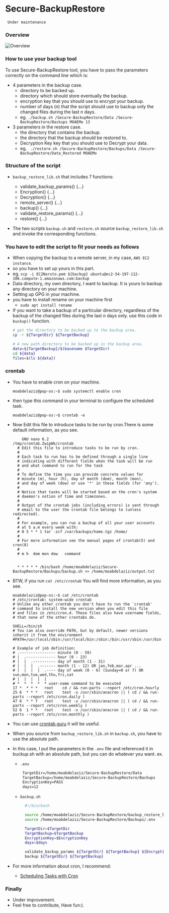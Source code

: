 # Secure-BackupRestore
``` Under maintenance```
### Overview 

<img alt="Overview" src="Drafts/1_Overview.png" />

### How to use your backup tool

To use Secure-BackupRestore tool, you have to pass the parameters correctly on the command line which is:

-  4 parameters in the backup case.
    - directory to be backed up.
    - directory which should store eventually the backup.
    - encryption key that you should use to encrypt your backup.
    - number of days (n) that the script should use to backup only the changed files during the last n days.
    - eg. ```./backup.sh /Secure-BackupRestore/Data /Secure-BackupRestore/Backups MOAEMo 13```
-  3 parameters in the restore case.
    - the directory that contains the backup.
    - the directory that the backup should be restored to.
    - Decryption Key key that you should use to Decrypt your data.
    - eg. ``` ./restore.sh /Secure-BackupRestore/Backups/Data /Secure-BackupRestore/Data_Restored MOAEMo```


### Structure of the script

-  ```backup_restore_lib.sh``` that includes 7 functions:
  
    - validate_backup_params() {...}
    - Encryption() {...}
    - Decryption() {...}
    - remote_server() {...}
    - backup() {...}
    - validate_restore_params() {...}
    - restore() {...}
    
-  The two scripts ```backup.sh``` and ```restore.sh``` source ```backup_restore_lib.sh``` and invoke the corresponding functions.


### You have to edit the script to fit your needs as follows

- When copying the backup to a remote server, in my case, ```AWS EC2 instance```.
- so you have to set up yours in this part.
- eg. ```scp -i EC2Naruto.pem ${backup} ubuntu@ec2-54-197-112-106.compute-1.amazonaws.com:backup```
- Data directory, my own directory, I want to backup. It is yours to backup any directory on your machine.
- Setting up GPG in your machine.
- you have to install rename on your machine first
    - ```sudo apt install rename``` 
- If you want to take a backup of a particular directory, regardless of the backup of the changed files during the last n days only. use this code in ```buckup()``` function.
     ```bash
    # get the directory to be backed up to the backup area.
    cp -r ${TargetDir} ${TargetBackup}

    # A new path directory to be backed up in the backup area.
    data=${TargetBackup}/$(basename $TargetDir)
    cd ${data}
    files=$(ls ${data})
     ```


### crontab

- You have to enable cron on your machine.
  ```console
  moabdelaziz@pop-os:~$ sudo systemctl enable cron
  ```
- then type this command in your terminal to configure the scheduled task.
  ```console
  moabdelaziz@pop-os:~$ crontab -e
  ```
- Now Edit this file to introduce tasks to be run by cron.There is some default information, as you see.
  ```console
      GNU nano 6.2                                                                   /tmp/crontab.ZwipWk/crontab                                                                             
    # Edit this file to introduce tasks to be run by cron.
    # 
    # Each task to run has to be defined through a single line
    # indicating with different fields when the task will be run
    # and what command to run for the task
    # 
    # To define the time you can provide concrete values for
    # minute (m), hour (h), day of month (dom), month (mon),
    # and day of week (dow) or use '*' in these fields (for 'any').
    # 
    # Notice that tasks will be started based on the cron's system
    # daemon's notion of time and timezones.
    # 
    # Output of the crontab jobs (including errors) is sent through
    # email to the user the crontab file belongs to (unless redirected).
    # 
    # For example, you can run a backup of all your user accounts
    # at 5 a.m every week with:
    # 0 5 * * 1 tar -zcf /var/backups/home.tgz /home/
    # 
    # For more information see the manual pages of crontab(5) and cron(8)
    # 
    # m h  dom mon dow   command


    * * * * * /bin/bash /home/moabdelaziz/Secure-BackupRestore/Backups/backup.sh >> /home/moabdelaziz/output.txt
  ```

- BTW, if you run ```cat /etc/crontab``` You will find more information, as you see.

   ```console
  moabdelaziz@pop-os:~$ cat /etc/crontab
  # /etc/crontab: system-wide crontab
  # Unlike any other crontab you don't have to run the `crontab'
  # command to install the new version when you edit this file
  # and files in /etc/cron.d. These files also have username fields,
  # that none of the other crontabs do.

  SHELL=/bin/sh
  # You can also override PATH, but by default, newer versions inherit it from the environment
  #PATH=/usr/local/sbin:/usr/local/bin:/sbin:/bin:/usr/sbin:/usr/bin
    
  # Example of job definition:
  # .---------------- minute (0 - 59)
  # |  .------------- hour (0 - 23)
  # |  |  .---------- day of month (1 - 31)
  # |  |  |  .------- month (1 - 12) OR jan,feb,mar,apr ...
  # |  |  |  |  .---- day of week (0 - 6) (Sunday=0 or 7) OR sun,mon,tue,wed,thu,fri,sat
  # |  |  |  |  |
  # *  *  *  *  * user-name command to be executed
  17 *	* * *	root    cd / && run-parts --report /etc/cron.hourly
  25 6	* * *	root	test -x /usr/sbin/anacron || ( cd / && run-parts --report /etc/cron.daily )
  47 6	* * 7	root	test -x /usr/sbin/anacron || ( cd / && run-parts --report /etc/cron.weekly )
  52 6	1 * *	root	test -x /usr/sbin/anacron || ( cd / && run-parts --report /etc/cron.monthly )
  
  ```
- You can use [crontab.guru](https://crontab.guru/#*_*_*_*_*) it will be useful.
- When you source from ```backup_restore_lib.sh``` in ```backup.sh```, you have to use the absolute path.
- In this case, I put the parameters in the ```.env``` file and referenced it in buckup.sh with an absolute path, but you can do whatever you want. ex.
  - ```.env```
    
      ```txt
       TargetDir=/home/moabdelaziz/Secure-BackupRestore/Data
       TargetBackup=/home/moabdelaziz/Secure-BackupRestore/Backups
       EncryptionKey=PASS
       days=12
      ```
  - ```backup.sh```
    
      ```bash
        #!/bin/bash
      
        source /home/moabdelaziz/Secure-BackupRestore/backup_restore_lib.sh
        source /home/moabdelaziz/Secure-BackupRestore/Backups/.env
      
        TargetDir=$TargetDir
        TargetBackup=$TargetBackup
        EncryptionKey=$EncryptionKey
        days=$days

        validate_backup_params ${TargetDir} ${TargetBackup} ${EncryptionKey} ${days}
        backup ${TargetDir} ${TargetBackup}
      
      ```
- For more information about cron, I recommend:
    - [Scheduling Tasks with Cron](https://www.youtube.com/watch?v=7cbP7fzn0D8)
### Finally 

- Under improvement.
- Feel free to contribute, Have fun:).
